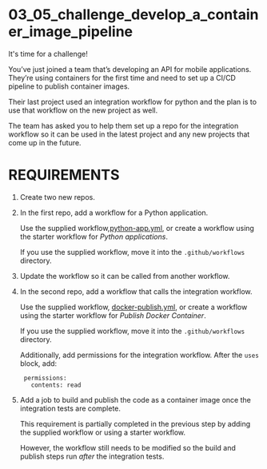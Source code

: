 # 03_05_challenge_develop_a_container_image_pipeline
It's time for a challenge!

You’ve just joined a team that’s developing an API for mobile applications.  They’re using containers for the first time and need to set up a CI/CD pipeline to publish container images.

Their last project used an integration workflow for python and the plan is to use that workflow on the new project as well.

The team has asked you to help them set up a repo for the integration workflow so it can be used in the latest project and any new projects that come up in the future.

# REQUIREMENTS
1. Create two new repos.
1. In the first repo, add a workflow for a Python application.

    Use the supplied workflow,[python-app.yml](./python-app.yml), or create a workflow using the starter workflow for *Python applications*.

    If you use the supplied workflow, move it into the `.github/workflows` directory.

1. Update the workflow so it can be called from another workflow.
1. In the second repo, add a workflow that calls the integration workflow.

    Use the supplied workflow, [docker-publish.yml](./docker-publish.yml), or create a workflow using the starter workflow for *Publish Docker Container*.

    If you use the supplied workflow, move it into the `.github/workflows` directory.

    Additionally, add permissions for the integration workflow.  After the `uses` block, add:

        permissions:
          contents: read

1. Add a job to build and publish the code as a container image once the integration tests are complete.

    This requirement is partially completed in the previous step by adding the supplied workflow or using a starter workflow.

    However, the workflow still needs to be modified so the build and publish steps run _after_ the integration tests.


